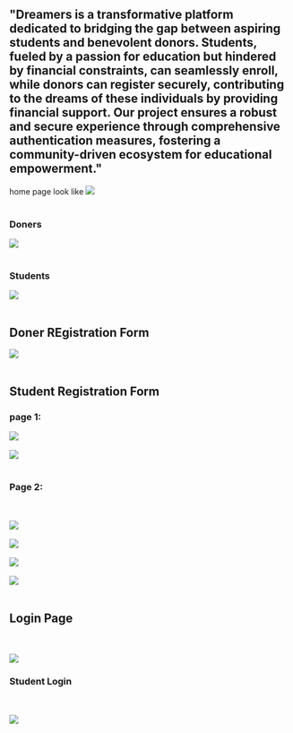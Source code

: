 <h2>"Dreamers is a transformative platform dedicated to bridging the gap between aspiring students and benevolent donors. Students, fueled by a passion for education but hindered by financial constraints, can seamlessly enroll, while donors can register securely, contributing to the dreams of these individuals by providing financial support. Our project ensures a robust and secure experience through comprehensive authentication measures, fostering a community-driven ecosystem for educational empowerment."</h2>
home page look like
<img src="https://github.com/Harshit9651/dremers/assets/130920101/4b2893f2-e4f4-45df-b7c3-ae874ce57021">
<br>
<br>
<h3>Doners</h3>
<img src="https://github.com/Harshit9651/dremers/assets/130920101/80ac60c4-eecd-4368-bcc2-000d40cc6726">
<br>
<br>
<h3>Students</h3>
<img src="https://github.com/Harshit9651/dremers/assets/130920101/3135a283-57f7-4fa8-b378-494650388236">
<br>
<br>
<h2>Doner REgistration Form</h2>

<img src="https://github.com/Harshit9651/dremers/assets/130920101/73c17475-3642-461d-a48e-965b22dade26">
<br>
<br>
<h2>Student Registration Form</h2>
<h3>page 1:</h3>
<img src="https://github.com/Harshit9651/dremers/assets/130920101/63280f2d-5b0a-4bb4-acb5-399f55f3aad4">
<br>
<br>
<img src="https://github.com/Harshit9651/dremers/assets/130920101/ae2cfaf4-3aba-4794-bb86-6c696536878c">
<br>
<br>
<h3>Page 2:</h3>
<br>
<br>
<img src="https://github.com/Harshit9651/dremers/assets/130920101/39c11146-d456-4026-8142-6d2367346e84">
<br>
<br>
<img src="https://github.com/Harshit9651/dremers/assets/130920101/e65cf475-4f96-43e0-a86e-87c7fb7d44be">
<br>
<br>
<img src="https://github.com/Harshit9651/dremers/assets/130920101/0a1f6c0f-e2f8-49ff-8484-c9208bff907d">
<br>
<br>
<img src="https://github.com/Harshit9651/dremers/assets/130920101/fdf286f0-18c0-45dc-85c8-312f09526eee">
<br>
<br>
<h2>Login Page</h2>
<br>
<br>
<img src="https://github.com/Harshit9651/dremers/assets/130920101/b127cc1c-a895-4cfb-aa20-5f7c62fe6cbc">
<h3>Student Login</h3>
<br>
<br>
<img src="https://github.com/Harshit9651/dremers/assets/130920101/bf7c0fc8-9fd0-471f-ba1b-4dc6bd9f79c6">










